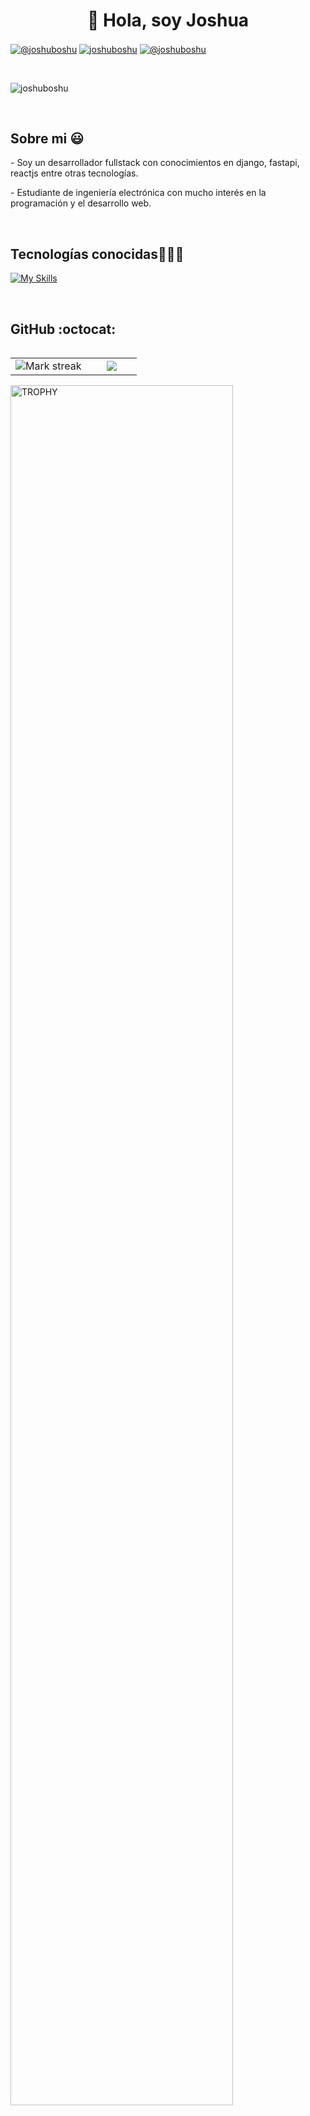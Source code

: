 <h1 align="center">👋 Hola, soy Joshua</h1>
<p align="left">
<a href="https://www.tiktok.com/@joshuboshu" target="blank"><img align="center" src="https://img.shields.io/badge/TikTok-000000?style=for-the-badge&logo=tiktok&logoColor=white" alt="@joshuboshu" /></a>
<a href="https://linkedin.com/in/joshua-colman-lombardo-7b7393205/" target="blank"><img align="center" src="https://img.shields.io/badge/LinkedIn-0077B5?style=for-the-badge&logo=linkedin&logoColor=white" alt="joshuboshu"/></a>
<a href = "mailto:joshuboshu@gmail.com" target="blank"><img align="center" src="https://img.shields.io/badge/Gmail-D14836?style=for-the-badge&logo=gmail&logoColor=white" alt="@joshuboshu"  /></a>
  </p>

<br>

  <p align="left"> <img src="https://komarev.com/ghpvc/?username=joshuboshu" alt="joshuboshu" /> </p>

<br>
<h2>Sobre mi 😃</h2>
<p>
  - Soy un desarrollador fullstack con conocimientos en django, fastapi, reactjs entre otras tecnologías. 
</p>
<p>
  - Estudiante de ingeniería electrónica con mucho interés en la programación y el desarrollo web.
</p>


<br>

<h2 >Tecnologías conocidas👨🏻‍💻</h2>
<!--tech stack icons-->
<p align="left">

[![My Skills](https://skillicons.dev/icons?i=js,html,css,nodejs,react,next,c,cpp,django,fastapi,py,pycharm,vscode,linux,ubuntu,mint,mysql,postgres,mongodb,git,github)](https://skillicons.dev)

</p>

<br>


<h2>GitHub :octocat:</h2>
<!--- stats & Trophy (start) -->
<p align="center">
  <!--- stats (start) -->
<table align="left">
<tr border="none">
<td width="60%" align="center">

<!--  <img  align="center"  src="https://github-readme-stats.vercel.app/api?username=joshuboshu&theme=dark&show_icons=true&count_private=true" />
  <br></br> -->
  <img  title="🔥 Get streak stats for your profile at git.io/streak-stats" alt="Mark streak" src="https://github-readme-streak-stats.herokuapp.com/?user=joshuboshu&theme=dark&hide_border=false" /> 
</td>

<td width="40%" align="center">

  <img  align="center"  src="https://github-readme-stats.anuraghazra1.vercel.app/api/top-langs/?username=joshuboshu&theme=dark&hide_border=false&no-bg=true&no-frame=true&langs_count=10"/>

  </td>
</tr>
</table>
<!--- stats (end) -->

<!--- trophy (start) -->
<div align=left>
  <a href="https://github.com/ryo-ma/github-profile-trophy" title="Go to Source">
      <img align="center" width=84% src="https://github-profile-trophy.vercel.app/?username=joshuboshu&theme=radical&row=1&column=7&margin-h=15&margin-w=5&no-bg=true" alt="TROPHY" />
    </a>
</div>
<!--- trophy (start) -->


</p>        
<!--- stats (end) -->
